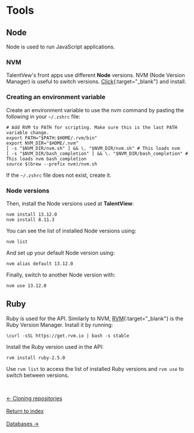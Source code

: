 # Tools

## Node

Node is used to run JavaScript applications.

### NVM

TalentVew's front apps use different **Node** versions. NVM (Node Version Manager) is useful to switch versions. [Click](https://medium.com/@jamesauble/install-nvm-on-mac-with-brew-adb921fb92cc "link to website"){:target="_blank"} and install.

### Creating an environment variable

Create an environment variable to use the nvm command by pasting the following in your `~/.zshrc` file:
```
# Add RVM to PATH for scripting. Make sure this is the last PATH variable change.
export PATH="$PATH:$HOME/.rvm/bin"
export NVM_DIR="$HOME/.nvm"
[ -s "$NVM_DIR/nvm.sh" ] && \. "$NVM_DIR/nvm.sh" # This loads nvm
[ -s "$NVM_DIR/bash_completion" ] && \. "$NVM_DIR/bash_completion" # This loads nvm bash_completion
source $(brew --prefix nvm)/nvm.sh
```
If the `~/.zshrc` file does not exist, create it.

### Node versions

Then, install the Node versions used at **TalentView**:
```
nvm install 13.12.0
nvm install 8.11.3
```
You can see the list of installed Node versions using:
```
nvm list
```
And set up your default Node version using:
```
nvm alias default 13.12.0
```
Finally, switch to another Node version with:
```
nvm use 13.12.0
```

## Ruby

Ruby is used for the API. Similarly to NVM, [RVM](https://rvm.io/rvm/install "Link to website"){:target="_blank"} is the Ruby Version Manager. Install it by running:

```
\curl -sSL https://get.rvm.io | bash -s stable
```
Install the Ruby version used in the API:
```
rvm install ruby-2.5.0
```
Use `rvm list` to access the list of installed Ruby versions and `rvm use` to switch between versions.

&nbsp;

<div class="row">
  <div class="col-xs-4">
    <a
      href="./clone-repos.html"
      type="button"
      class="btn btn-light btn-lg btn-block">
      &larr; Cloning repositories
    </a>
  </div>
  &nbsp;
  <div class="col-xs-4">
    <a
      href="./index.html"
      type="button"
      class="btn btn-light btn-lg btn-block">
      Return to index
    </a>
  </div>
  &nbsp;
  <div class="col-xs-4">
    <a
      href="./databases.html"
      class="btn btn-light btn-lg btn-block">
      Databases &rarr;
    </a>
  </div>
</div>
